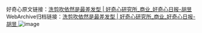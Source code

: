 好奇心原文链接：[洗剪吹依然是最差发型 | 好奇心研究所_商业_好奇心日报-胡昱 ](https://www.qdaily.com/articles/11456.html)
WebArchive归档链接：[洗剪吹依然是最差发型 | 好奇心研究所_商业_好奇心日报-胡昱 ](http://web.archive.org/web/20161001122145/http://www.qdaily.com:80/articles/11456.html)
![image](http://ww3.sinaimg.cn/large/007d5XDply1g3w91lq4elj30u03i17wh)
